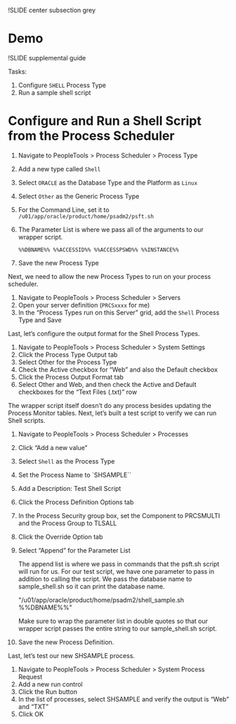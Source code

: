 !SLIDE center subsection grey

# Demo

!SLIDE supplemental guide

Tasks: 

1. Configure `SHELL` Process Type
1. Run a sample shell script

# Configure and Run a Shell Script from the Process Scheduler

1. Navigate to PeopleTools > Process Scheduler > Process Type
1. Add a new type called `Shell`
1. Select `ORACLE` as the Database Type and the Platform as `Linux`
1. Select `Other` as the Generic Process Type
1. For the Command Line, set it to `/u01/app/oracle/product/home/psadm2/psft.sh`
1. The Parameter List is where we pass all of the arguments to our wrapper script. 

    `%%DBNAME%% %%ACCESSID%% %%ACCESSPSWD%% %%INSTANCE%%`

1. Save the new Process Type

Next, we need to allow the new Process Types to run on your process scheduler.

1. Navigate to PeopleTools > Process Scheduler > Servers
1. Open your server definition (`PRCSxxxx` for me)
1. In the “Process Types run on this Server” grid, add the `Shell` Process Type and Save

Last, let’s configure the output format for the Shell Process Types.

1. Navigate to PeopleTools > Process Scheduler > System Settings
1. Click the Process Type Output tab
1. Select Other for the Process Type
1. Check the Active checkbox for “Web” and also the Default checkbox
1. Click the Process Output Format tab
1. Select Other and Web, and then check the Active and Default checkboxes for the “Text Files (.txt)” row

The wrapper script itself doesn’t do any process besides updating the Process Monitor tables. Next, let’s built a test script to verify we can run Shell scripts.

1. Navigate to PeopleTools > Process Scheduler > Processes
1. Click “Add a new value”
1. Select `Shell` as the Process Type
1. Set the Process Name to `SHSAMPLE``
1. Add a Description: Test Shell Script
1. Click the Process Definition Options tab
1. In the Process Security group box, set the Component to PRCSMULTI and the Process Group to TLSALL
1. Click the Override Option tab
1. Select “Append” for the Parameter List

    The append list is where we pass in commands that the psft.sh script will run for us. For our test script, we have one parameter to pass in addition to calling the script. We pass the database name to sample_shell.sh so it can print the database name.

    "/u01/app/oracle/product/home/psadm2/shell_sample.sh %%DBNAME%%"

    Make sure to wrap the parameter list in double quotes so that our wrapper script passes the entire string to our sample_shell.sh script.

1. Save the new Process Definition.

Last, let’s test our new SHSAMPLE process.

1. Navigate to PeopleTools > Process Scheduler > System Process Request
1. Add a new run control
1. Click the Run button
1. In the list of processes, select SHSAMPLE and verify the output is “Web” and “TXT”
1. Click OK